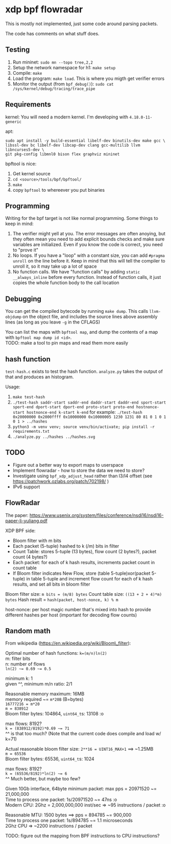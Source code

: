 xdp bpf flowradar
===
This is mostly not implemented, just some code around parsing packets.

The code has comments on what stuff does.

Testing
---
1. Run mininet: `sudo mn --topo tree,2,2`
2. Setup the network namespace for h1: `make setup`
3. Compile: `make`
4. Load the program: `make load`. This is where you migth get verifier errors
5. Monitor the output (from `bpf_debug()`): `sudo cat /sys/kernel/debug/tracing/trace_pipe`

Requirements
---
kernel: You will need a modern kernel.  I'm developing with `4.18.0-11-generic`

apt:
```
sudo apt install -y build-essential libelf-dev binutils-dev make gcc \
libssl-dev bc libelf-dev libcap-dev clang gcc-multilib llvm libncurses5-dev \
git pkg-config libmnl0 bison flex graphviz mininet
```

bpftool is nice:
1. Get kernel source
2. `cd <source>/tools/bpf/bpftool/`
3. `make`
4. copy `bpftool` to whereever you put binaries

Programming
---
Writing for the bpf target is not like normal programming.  Some things to keep
in mind:

1. The verifier might yell at you.  The error messages are often anoying, but
they often mean you need to add explicit bounds checks and make sure variables
are initialized.  Even if you know the code is correct, you need to "prove it"
2. No loops.  If you have a "loop" with a constant size, you can add `#pragma
unroll` on the line before it.  Keep in mind that this will tell the compiler
to unroll it, so it may take up a lot of space
3. No function calls.  We have "function calls" by adding `static
__always_inline` before every function.  Instead of function calls, it just
copies the whole function body to the call location

Debugging
---
You can get the compiled bytecode by running `make dump`.  This calls
`llvm-objdump` on the object file, and includes the source lines above assembly
lines (as long as you leave `-g` in the CFLAGS)

You can list the maps with `bpftool map`, and dump the contents of a map with
`bpftool map dump id <id>`.  
TODO: make a tool to pin maps and read them more easily

hash function
---
`test-hash.c` exists to test the hash function.  `analyze.py` takes the output
of that and produces an histogram.

Usage:
1. `make test-hash`
2. `./test-hash saddr-start saddr-end daddr-start daddr-end sport-start sport-end dport-start dport-end proto-start proto-end hostnonce-start hostnonce-end k-start k-end`
 for example: `./test-hash 0x20000000 0x2000ffff 0x10000000 0x10000005 1230 1231 80 81 0 1 0 1 0 1 > ../hashes`
3. `python3 -m venv venv; source venv/bin/activate; pip install -r requirements.txt`
4. `./analyze.py ../hashes ../hashes.svg`

TODO
---
- Figure out a better way to export maps to userspace
- Implement flowradar - how to store the data we need to store?
- Investigate using `bpf_xdp_adjust_head` rather than l3/l4 offset (see 
https://patchwork.ozlabs.org/patch/702198/ )
- IPv6 support

FlowRadar
---
The paper: https://www.usenix.org/system/files/conference/nsdi16/nsdi16-paper-li-yuliang.pdf

XDP BPF side:
- Bloom filter with m bits
- Each packet (5-tuple) hashed to k (/m) bits in filter
- Count Table: stores 5-tuple (13 bytes), flow count (2 bytes?), packet count
(4 bytes?)
- Each packet: for each of k hash results, increments packet count in count
table
- If Bloom filter indicates New Flow, store (table 5-tuple)xor(packet 5-tuple)
in table 5-tuple and increment flow count for each of k hash results, and set
all bits in bloom filter

Bloom filter size: `m bits = (m/8) bytes`
Count table size: `((13 + 2 + 4)*m) bytes`
Hash result = `hash(packet, host-nonce, k) % m`

host-nonce: per host magic number that's mixed into hash to provide different
hashes per host (important for decoding flow counts)

Random math
---
From wikipedia (https://en.wikipedia.org/wiki/Bloom\_filter):

Optimal number of hash functions: `k=(m/n)ln(2)`  
m: filter bits  
n: number of flows  
`ln(2) ~= 0.69 ~= 0.5` 

minimum k: 1  
given ^^, minimum m/n ratio: 2/1

Reasonable memory maximum: 16MB  
memory required ~= `m*20B` (B=bytes)  
`16777216 = m*20`  
`m = 838912`  
Bloom filter bytes: 104864, `uint64_t`s: 13108 :o  

max flows: 8192?  
`k = (838912/8192)*0.69 ~= 71`  
^^ is that too much? (Note that the current code does compile and load w/ k=71)

Actual reasonable bloom filter size: `2**16 = UINT16_MAX+1` ==> ~1.25MB  
`m = 65536`  
Bloom filter bytes: 65536, `uint64_t`s: 1024

max flows: 8192?  
`k = (65536/8192)*ln(2) ~= 6`  
^^ Much better, but maybe too few?

Given 10Gb interface, 64byte minimum packet: max pps = 20971520 ~= 21,000,000  
Time to process one packet: 1s/20971520 ~= 47ns :o  
Modern CPU: 2Ghz = 2,000,000,000 inst/sec => ~95 instructions / packet :o

Reasonable MTU: 1500 bytes  ==> pps = 894785 ~= 900,000  
Time to process one packet: 1s/894785 ~= 1.1 microseconds  
2Ghz CPU => ~2200 instructions / packet

TODO: figure out the mapping from BPF instructions to CPU instructions?
